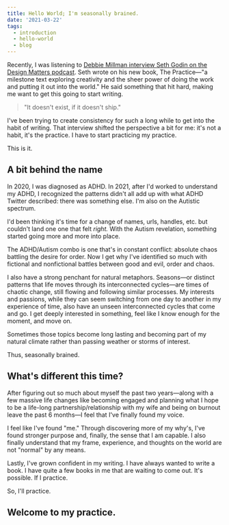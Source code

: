 ```yaml
---
title: Hello World; I'm seasonally brained.
date: '2021-03-22'
tags:
  - introduction
  - hello-world
  - blog
---
```

Recently, I was listening to [Debbie Millman interview Seth Godin on the Design Matters podcast]([https://www.designmattersmedia.com/podcast/2020/Seth-Godin). Seth wrote on  his new book, The Practice—"a milestone text exploring creativity and the sheer power of doing the work and putting it out into the world." He said something that hit hard, making me want to get this going to start writing.

>"It doesn't exist, if it doesn't ship."

I've been trying to create consistency for such a long while to get into the habit of writing. That interview shifted the perspective a bit for me: it's not a habit, it's the practice. I have to start practicing my practice.

This is it.

## A bit behind the name
In 2020, I was diagnosed as ADHD. In 2021, after I'd worked to understand my ADHD, I recognized the patterns didn't all add up with what ADHD Twitter described: there was something else. I'm also on the Autistic spectrum.

I'd been thinking it's time for a change of names, urls, handles, etc. but couldn't land one one that felt _right._ With the Autism revelation, something started going more and more into place.

The ADHD/Autism combo is one that's in constant conflict: absolute chaos battling the desire for order. Now I get why I've identified so much with fictional and nonfictional battles between good and evil, order and chaos.

I also have a strong penchant for natural metaphors. Seasons—or distinct patterns that life moves through its interconnected cycles—are times of chaotic change,  still flowing and following similar processes. My interests and passions, while they can seem switching from one day to another in my experience of time, also have an unseen interconnected cycles that come and go. I get deeply interested in something, feel like I know enough for the moment, and move on.

Sometimes those topics become long lasting and becoming part of my natural climate rather than passing weather or storms of interest.

Thus, seasonally brained.

## What's different this time?
After figuring out so much about myself the past two years—along with a few massive life changes like becoming engaged and planning what I hope to be a life-long partnership/relationship with my wife and being on burnout leave the past 6 months—I feel that I've finally found my voice.

I feel like I've found "me." Through discovering more of my why's, I've found stronger purpose and, finally, the sense that I am capable. I also finally understand that my frame, experience, and thoughts on the world are not "normal" by any means.

Lastly, I've grown confident in my writing. I have always wanted to write a book. I have quite a few books in me that are waiting to come out. It's possible. If I practice.

So, I'll practice.

## Welcome to my practice.
